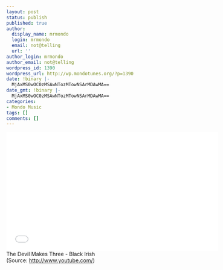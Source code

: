 ```yaml
---
layout: post
status: publish
published: true
author:
  display_name: mrmondo
  login: mrmondo
  email: not@telling
  url: ''
author_login: mrmondo
author_email: not@telling
wordpress_id: 1390
wordpress_url: http://wp.mondotunes.org/?p=1390
date: !binary |-
  MjAxMS0wOC0zMSAwNTozMTowNSArMDAwMA==
date_gmt: !binary |-
  MjAxMS0wOC0zMSAwNTozMTowNSArMDAwMA==
categories:
- Mondo Music
tags: []
comments: []
---
```

<iframe width="560" height="315" src="//www.youtube.com/embed/EjEznJlWDdU" frameborder="0"> </iframe>
The Devil Makes Three - Black Irish
<div class="attribution">(<span>Source:</span> <a href="http://www.youtube.com/">http://www.youtube.com/</a>)</div>
